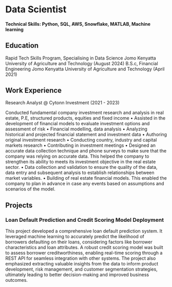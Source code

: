 # Data Scientist
#### Technical Skills: Python, SQL, AWS, Snowflake, MATLAB, Machine  learning 
## Education
Rapid Tech Skills Program, Specialising in Data Science Jomo Kenyatta University of Agriculture and Technology (August 2024)
B.S.c, Financial Engineering 	Jomo Kenyatta University of Agriculture and Technology (April 2021)
## Work Experience
Research Analyst @ Cytonn Investment (2021 - 2023)

Conducted fundamental company investment research and analysis in real estate, P.E, structured
products, equities and fixed income
• Assisted in the development of financial models to evaluate investment options and assessment of risk
• Financial modelling, data analysis
• Analyzing historical and projected financial statement and investment data
• Authoring original investment research
• Conducting country, industry and capital markets research
• Contributing in investment meetings
• Designed an accurate data collection technique and phone surveys to make sure that the company was
relying on accurate data. This helped the company to strengthen its ability to meets its investment
objective in the real estate sector.
• Data collection and validation to ensure the quality of the data, data entry and subsequent analysis to
establish relationships between market variables.
• Building of real estate financial models. This enabled the company to plan in advance in case any
events based on assumptions and scenarios of the model.

## Projects
### Loan Default Prediction and Credit Scoring Model Deployment
This project developed a comprehensive loan default prediction system. It leveraged machine learning to accurately predict the likelihood of borrowers defaulting on their loans, considering factors like borrower characteristics and loan attributes. A robust credit scoring model was built to assess borrower creditworthiness, enabling real-time scoring through a REST API for seamless integration with other systems. The project also emphasized extracting valuable insights from the data to inform product development, risk management, and customer segmentation strategies, ultimately leading to better decision-making and improved business outcomes.

